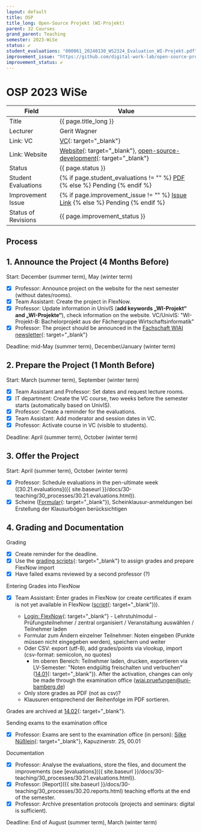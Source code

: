 ```yaml
---
layout: default
title: OSP
title_long: Open-Source Projekt (WI-Projekt)
parent: 32 Courses
grand_parent: Teaching
semester: 2023-WiSe
status: ✔️
student_evaluations: "000061_20240130_WS2324_Evaluation_WI-Projekt.pdf"
improvement_issue: "https://github.com/digital-work-lab/open-source-project/issues/3"
improvement_status: ✔️
---
```


# OSP 2023 WiSe

Field               | Value
------------------- | -------------------------------
Title               | {{ page.title_long }}
Lecturer            | Gerit Wagner
Link: VC            | [VC](https://vc.uni-bamberg.de/course/view.php?id=64616){: target="_blank"}
Link: Website       | [Website](https://www.uni-bamberg.de/digital-work/studium/bachelor/wi-projekt-open-source-projekt/){: target="_blank"}, [open-source-development](https://digital-work-lab.github.io/open-source-project/){: target="_blank"}
Status              | {{ page.status }}
Student Evaluations | {% if page.student_evaluations != "" %} <a href="{{ site.baseurl }}/assets/evaluations/{{ page.student_evaluations }}" target="_blank">PDF</a> {% else %} <span class="label label-yellow">Pending</span> {% endif %}
Improvement Issue   | {% if page.improvement_issue != "" %} <a href="{{ page.improvement_issue }}" target="_blank">Issue Link</a> {% else %} <span class="label label-yellow">Pending</span> {% endif %}
Status of Revisions | {{ page.improvement_status }}

## Process

## 1. Announce the Project (4 Months Before)
 
Start: December (summer term), May (winter term)

- [x] Professor: Announce project on the website for the next semester (without dates/rooms).
- [x] Team Assistant: Create the project in FlexNow.
- [x] Professor: Update information in UnivIS (**add keywords „WI-Projekt“ and „WI-Projekte“**), check information on the website. VC/UnivIS: "WI-Projekt-B: Bachelorprojekt aus der Fächergruppe Wirtschaftsinformatik"
- [x] Professor: The project should be announced in the [Fachschaft WIAI newsletter](https://vc.uni-bamberg.de/course/view.php?id=284){: target="_blank"}

Deadline: mid-May (summer term), December/January (winter term)

## 2. Prepare the Project (1 Month Before)

Start: March (summer term), September (winter term)

- [x] Team Assistant and Professor: Set dates and request lecture rooms.
- [x] IT department: Create the VC course, two weeks before the semester starts (automatically based on UnivIS).
- [x] Professor: Create a reminder for the evaluations.
- [x] Team Assistant: Add moderator and session dates in VC.
- [x] Professor: Activate course in VC (visible to students).

Deadline: April (summer term), October (winter term)

## 3. Offer the Project

Start: April (summer term), October (winter term)

- [x] Professor: Schedule evaluations in the pen-ultimate week ([30.21.evaluations]({{ site.baseurl }}/docs/30-teaching/30_processes/30.21.evaluations.html)).
- [x] Scheine ([Formular](https://www.uni-bamberg.de/ism/studium/anmeldung-scheinklausur/){: target="_blank"}), Scheinklausur-anmeldungen bei Erstellung der Klausurbögen berücksichtigen

## 4. Grading and Documentation

Grading

- [x] Create reminder for the deadline.
- [x] Use the [grading scripts](https://github.com/digital-work-lab/handbook/tree/main/src/grading){: target="_blank"} to assign grades and prepare FlexNow import
- [x] Have failed exams reviewed by a second professor (?)

Entering Grades into FlexNow

- [x] Team Assistant: Enter grades in FlexNow (or create certificates if exam is not yet available in FlexNow ([script](https://github.com/digital-work-lab/handbook/tree/main/src/scheine){: target="_blank"})).

    - [Login: FlexNow](https://fn2web.zuv.uni-bamberg.de/FN2AUTH/FN2AuthServlet?op=Login){: target="_blank"} - Lehrstuhlmodul - Prüfungsteilnehmer / zentral organisiert / Veranstaltung auswählen / Teilnehmer laden
    - Formular zum Ändern einzelner Teilnehmer: Noten eingeben (Punkte müssen nicht eingegeben werden), speichern und weiter
    - Oder CSV: export (utf-8), add grades/points via vlookup, import (csv-format: semicolon, no quotes)
        - Im oberen Bereich: Teilnehmer laden, drucken, exportieren via LV-Semester:
    "Noten endgültig freischalten und verbuchen" ([14.01](https://nc-2272638881871040784.nextcloud-ionos.com/index.php/apps/files/?dir=/10-lab/14_grades/01_lectures&fileid=71){: target="_blank"}). After the activation, changes can only be made through the examination office (wiai.pruefungen@uni-bamberg.de)
    - Only store grades as PDF (not as csv)?
    - Klausuren entsprechend der Reihenfolge im PDF sortieren.

Grades are archived at [14.02](https://nc-2272638881871040784.nextcloud-ionos.com/index.php/apps/files/?dir=/10-lab/14_grades/02_projects&fileid=69){: target="_blank"}.

Sending exams to the examination office

- [x] Professor: Exams are sent to the examination office (in person): [Silke Nüßlein](https://univis.uni-bamberg.de/prg?search=persons&show=info&department=322130&fullname=Silke+Nue%C3%9Flein){: target="_blank"}, Kapuzinerstr. 25, 00.01

Documentation

- [x] Professor: Analyse the evaluations, store the files, and document the improvements (see [evaluations]({{ site.baseurl }}/docs/30-teaching/30_processes/30.21.evaluations.html)).
- [x] Professor: [Report]({{ site.baseurl }}/docs/30-teaching/30_processes/30.20.reports.html) teaching efforts at the end of the semester.
- [x] Professor: Archive presentation protocols (projects and seminars: digital is sufficient).

Deadline: End of August (summer term), March (winter term)

